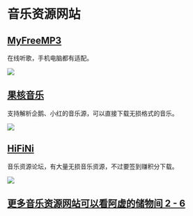 # 音乐资源网站

## [**MyFreeMP3**](https://tool.liumingye.cn/music)

在线听歌，手机电脑都有适配。

![](http://image.thum.io/get/https://tool.liumingye.cn/music)

## [**果核音乐**](https://music.ghxi.com/)

支持解析企鹅、小红的音乐源，可以直接下载无损格式的音乐。

![](http://image.thum.io/get/https://music.ghxi.com/)

## [**HiFiNi**](https://www.hifini.com/)

音乐资源论坛，有大量无损音乐资源，不过要签到赚积分下载。

![](http://image.thum.io/get/https://www.hifini.com/)

## [更多音乐资源网站可以看阿虚的储物间 2 - 6](https://axutongxue.com/)